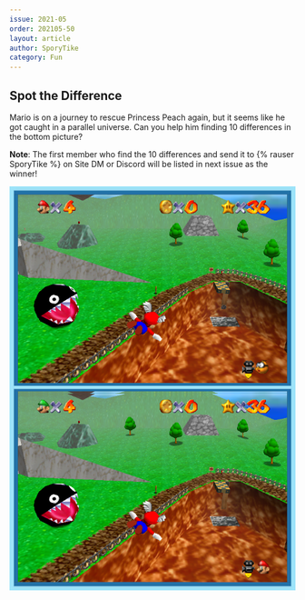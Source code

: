 ```yaml
---
issue: 2021-05
order: 202105-50
layout: article
author: SporyTike
category: Fun
---
```


## Spot the Difference

Mario is on a journey to rescue Princess Peach again, but it seems like he got caught in a parallel universe. Can you help him finding 10 differences in the bottom picture?

**Note**: The first member who find the 10 differences and send it to {% rauser SporyTike %} on Site DM or Discord will be listed in next issue as the winner!

![spot the difference](img/spot-the-difference.png)
